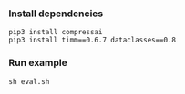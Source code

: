 ### Install dependencies

```
pip3 install compressai
pip3 install timm==0.6.7 dataclasses==0.8
```

### Run example

```
sh eval.sh
```

